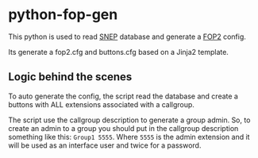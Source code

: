# python-fop-gen

This python is used to read [SNEP](http://snep.com.br/en/) database and generate a [FOP2](https://www.fop2.com/) config.

Its generate a fop2.cfg and buttons.cfg based on a Jinja2 template.

## Logic behind the scenes

To auto generate the config, the script read the database and create a buttons with ALL extensions associated with a callgroup.

The script use the callgroup description to generate a group admin. So, to create an admin to a group you should put in the callgroup description something like this: `Group1 5555`. Where `5555` is the admin extension and it will be used as an interface user and twice for a password.